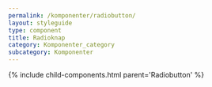 ```yaml
---
permalink: /komponenter/radiobutton/
layout: styleguide
type: component
title: Radioknap
category: Komponenter_category
subcategory: Komponenter
---
```


{% include child-components.html parent='Radiobutton' %}
